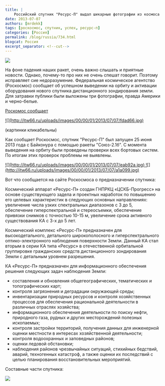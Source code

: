 ```yaml
---
title: |
    Российский спутник "Ресурс-П" выдал шикарные фотографии из космоса!
date: 2013-07-07
authors: [mrdekk]
tags: [роскосмос, спутник, успех, ресурс-п]
categories: [Россия]
permalink: /blog/russia/734.html
blogcat: Россия
excerpt_separator: <!--cut-->
---
```


![](http://itw66.ru/uploads/images/00/00/01/2013/07/07/fdad66.jpg)

На фоне падения наших ракет, очень важно слышать и приятные новости. Однако, почему-то про них не очень спешат говорит. Поэтому исправляет сие недоразумение. Федеральная космическое агентство (Роскосмос) сообщает об успешном выведении на орбиту и активации оборудования нового спутника дистанционного зондирования земли. Для затравки публики были выложены три фотографии, правда Америки и черно-белые.

<!--cut-->

[Роскомос сообщает](http://www.federalspace.ru/main.php?id=2&nid=20195)

<a href="http://www.federalspace.ru/img/al/1372855834.jpg">
![](http://itw66.ru/uploads/images/00/00/01/2013/07/07/fdad66.jpg)
</a>

(картинки кликабельны)


Как сообщает Роскосмос, спутник "Ресурс-П" был запущен 25 июня 2013 года с Байконура с помощью ракеты "Союз-2.1б". С момента выведения на орбиту были проведены проверки всех бортовых систем. По итогам этих проверок проблемы не выявлены.

<a href="http://www.federalspace.ru/img/al/1372855824.jpg">
![](http://itw66.ru/uploads/images/00/00/01/2013/07/07/eab92a.jpg)
</a>

<a href="http://www.federalspace.ru/img/al/1372855444.jpg">
![](http://itw66.ru/uploads/images/00/00/01/2013/07/07/a1a099.jpg)
</a>

Вот что сообщается на сайте Роскосмоса о предназначении спутника:

Космический аппарат «Ресурс-П» создан  ГНПРКЦ «ЦСКБ-Прогресс» на основе существующего задела и проектных наработок по повышению его целевых характеристик в следующих основных направлениях: увеличение числа узких спектральных диапазонов с 3 до 5, обеспечение гиперспектральной и стереосъемки, обеспечение привязки снимков с точностью 10-15 м, увеличение срока активного существования КА с 3-х до 5 лет.

Космический комплекс «Ресурс-П» предназначен для высокодетального, детального широкополосного и гиперспектрального оптико-электронного наблюдения поверхности Земли. Данный КА стал вторым в серии КА типа «Ресурс» в отечественной орбитальной группировке гражданских средств дистанционного зондирования Земли c детальным уровнем разрешения.

КА «Ресурс-П» предназначен для информационного обеспечения решения следующих задач наблюдения Земли:



- составления и обновления общегеографических, тематических и топографических карт;
- контроля загрязнения и деградации окружающей среды;
- инвентаризации природных ресурсов и контроля хозяйственных процессов для обеспечения рациональной деятельности в различных отраслях хозяйства;
- информационного обеспечения деятельности по поиску нефти, природного газа, рудных и других месторождений полезных ископаемых;
- контроля застройки территорий, получения данных для инженерной оценки местности в интересах хозяйственной деятельности;
- контроля водоохранных и заповедных районов;
- оценки ледовой обстановки;
- наблюдения районов чрезвычайных ситуаций, стихийных бедствий, аварий, техногенных катастроф, а также оценки их последствий с целью планирования восстановительных мероприятий.



Составные части спутника:


![](http://itw66.ru/uploads/images/00/00/01/2013/07/07/26a3d4.jpg)

